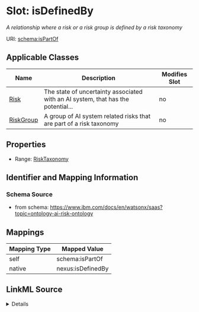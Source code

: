 

# Slot: isDefinedBy


_A relationship where a risk or a risk group is defined by a risk taxonomy_





URI: [schema:isPartOf](http://schema.org/isPartOf)



<!-- no inheritance hierarchy -->





## Applicable Classes

| Name | Description | Modifies Slot |
| --- | --- | --- |
| [Risk](Risk.md) | The state of uncertainty associated with an AI system, that has the potential... |  no  |
| [RiskGroup](RiskGroup.md) | A group of AI system related risks that are part of a risk taxonomy |  no  |







## Properties

* Range: [RiskTaxonomy](RiskTaxonomy.md)





## Identifier and Mapping Information







### Schema Source


* from schema: https://www.ibm.com/docs/en/watsonx/saas?topic=ontology-ai-risk-ontology




## Mappings

| Mapping Type | Mapped Value |
| ---  | ---  |
| self | schema:isPartOf |
| native | nexus:isDefinedBy |




## LinkML Source

<details>
```yaml
name: isDefinedBy
description: A relationship where a risk or a risk group is defined by a risk taxonomy
from_schema: https://www.ibm.com/docs/en/watsonx/saas?topic=ontology-ai-risk-ontology
rank: 1000
slot_uri: schema:isPartOf
alias: isDefinedBy
domain_of:
- RiskGroup
- Risk
range: RiskTaxonomy

```
</details>
